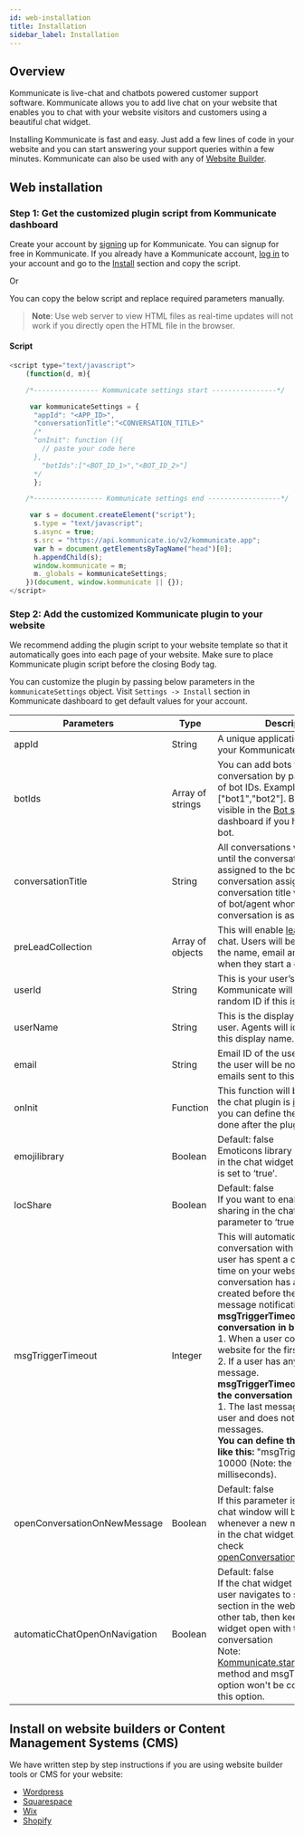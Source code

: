 ```yaml
---
id: web-installation
title: Installation
sidebar_label: Installation
---
```


## Overview
Kommunicate is live-chat and chatbots powered customer support software. Kommunicate allows you to add live chat on your website that enables you to chat with your website visitors and customers using a beautiful chat widget.

Installing Kommunicate is fast and easy. Just add a few lines of code in your website and you can start answering your support queries within a few minutes. Kommunicate can also be used with any of [Website Builder](#install-on-website-builders-or-content-management-systems-cms).

## Web installation

### Step 1: Get the customized plugin script from Kommunicate dashboard

Create your account by [signing](https://dashboard.kommunicate.io/signup) up for Kommunicate. You can signup for free in Kommunicate. If you already have a Kommunicate account, [log in](https://dashboard.kommunicate.io/login) to your account and go to the [Install](https://dashboard.kommunicate.io/settings/install) section and copy the script.

Or

You can copy the below script and replace required parameters manually.

> **Note**: Use web server to view HTML files as real-time updates will not work if you directly open the HTML file in the browser.

#### Script
```javascript
<script type="text/javascript">
    (function(d, m){

    /*---------------- Kommunicate settings start ----------------*/

     var kommunicateSettings = {
      "appId": "<APP_ID>",
      "conversationTitle":"<CONVERSATION_TITLE>"
      /*
      "onInit": function (){
        // paste your code here
      },
        "botIds":["<BOT_ID_1>","<BOT_ID_2>"]
      */
      };

    /*----------------- Kommunicate settings end ------------------*/

     var s = document.createElement("script");
      s.type = "text/javascript";
      s.async = true;
      s.src = "https://api.kommunicate.io/v2/kommunicate.app";
      var h = document.getElementsByTagName("head")[0];
      h.appendChild(s);
      window.kommunicate = m;
      m._globals = kommunicateSettings;
    })(document, window.kommunicate || {});
</script>

```

### Step 2: Add the customized Kommunicate plugin to your website

We recommend adding the plugin script to your website template so that it automatically goes into each page of your website. Make sure to place Kommunicate plugin script before the closing Body tag.

You can customize the plugin by passing below parameters in the `kommunicateSettings` object. Visit `Settings -> Install` section in Kommunicate dashboard to get default values for your account.

|Parameters|Type|Descriptions|
|---	   |---	   |---	    |
|appId |String| A unique application ID assigned to your Kommunicate account.|
|botIds|Array of strings| You can add bots to any conversation by passing an array of bot IDs. Example array: "botIds":["bot1","bot2"]. Bot IDs will be visible in the [Bot section](https://dashboard.kommunicate.io/bot) in the dashboard if you have created any bot.|
|conversationTitle |String | All conversations will have this title until the conversation gets assigned to the bot/agent. After conversation assignment, the conversation title will be the name of bot/agent whom the conversation is assigned.|
|preLeadCollection| Array of objects| This will enable <a href="web-authentication#2-pre-chat-lead-collection" target="_blank">lead collection</a> in chat. Users will be asked to enter the name, email and phone number when they start a conversation.|
|userId| String| This is your user’s/visiter's user ID. Kommunicate will generate a random ID if this is not defined.|
|userName | String| This is the display name of the user. Agents will identify users by this display name.|
|email | String| Email ID of the user. If not online, the user will be notified by fallback emails sent to this email ID.|
|onInit| Function| This function will be called after the chat plugin is [initialized](/docs/web-installation#script). Here, you can define the actions to be done after the plugin is initialized.|
|emojilibrary| Boolean| Default: false <br> Emoticons library will be available in the chat widget if this parameter is set to ‘true’.|
|locShare| Boolean| Default: false <br> If you want to enable location sharing in the chat widget, set this parameter to ‘true’.|  
|msgTriggerTimeout| Integer| This will automatically start a conversation with a user after the user has spent a certain amount of time on your website and if the conversation has already been created before then last unread message notification will come. <br> **msgTriggerTimeout will open the conversation in below cases:** <br>1. When a user comes to your website for the first time.<br>2. If a user has any unread message.<br> **msgTriggerTimeout will not open the conversation if:**<br>1. The last message is sent by the user and does not have any unread messages.<br>**You can define the trigger time like this:** "msgTriggerTimeout": 10000 (Note: the time is set in milliseconds).|
|openConversationOnNewMessage | Boolean| Default: false <br> If this parameter is set to ‘true’, the chat window will be opened whenever a new message comes in the chat widget. For more detail check <a href="web-conversation#open-chat-window-when-a-new-message-comes" target="_blank">openConversationOnNewMessage</a>.|
|automaticChatOpenOnNavigation | Boolean| Default: false <br> If the chat widget is open and the user navigates to some other section in the website or to some other tab, then keep the chat widget open with the current active conversation<br> Note:<a href="web-conversation#create-a-new-conversation" target="_blank"> Kommunicate.startConversation()</a> method and msgTriggerTimeout option won't be compatible with this option.|  



## Install on website builders or Content Management Systems (CMS)

We have written step by step instructions if you are using website builder tools or CMS for your website:

  - <a href="https://www.kommunicate.io/blog/how-to-add-live-chat-plugin-in-wordpress-websites-b449f0f5e12f/" target="_blank">Wordpress</a>
  - <a href="https://www.kommunicate.io/blog/squarespace-live-chat-software-for-website/" target="_blank">Squarespace</a>
  - <a href="https://www.kommunicate.io/blog/how-to-integrate-live-chat-plugin-in-wix-websites-469f155ab314/" target="_blank">Wix</a>
  - <a href="https://www.kommunicate.io/blog/how-to-add-live-chat-in-shopify-websites/" target="_blank">Shopify</a>
